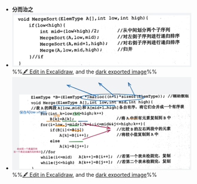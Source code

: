 - **分而治之**
- ![](attachments/%E4%BA%8C%E8%B7%AF%E5%BD%92%E5%B9%B6%E7%9A%84%E6%80%BB%E4%BD%93%E4%BB%A3%E7%A0%81%E6%B5%81%E7%A8%8B%202022-12-01%2015.22.49.excalidraw.svg)%%[🖋 Edit in Excalidraw](attachments/%E4%BA%8C%E8%B7%AF%E5%BD%92%E5%B9%B6%E7%9A%84%E6%80%BB%E4%BD%93%E4%BB%A3%E7%A0%81%E6%B5%81%E7%A8%8B%202022-12-01%2015.22.49.excalidraw.md), and the [dark exported image](attachments/%E4%BA%8C%E8%B7%AF%E5%BD%92%E5%B9%B6%E7%9A%84%E6%80%BB%E4%BD%93%E4%BB%A3%E7%A0%81%E6%B5%81%E7%A8%8B%202022-12-01%2015.22.49.excalidraw.dark.svg)%%
- ![](attachments/%E4%BA%8C%E8%B7%AF%E5%BD%92%E5%B9%B6-%E5%A6%82%E4%BD%95%E5%B0%86%E4%B8%A4%E4%B8%AA%E6%9C%89%E5%BA%8F%E8%A1%A8%E5%90%88%E5%B9%B6%E6%88%90%E4%B8%80%E4%B8%AA%E6%9C%89%E5%BA%8F%E8%A1%A8%202022-12-01%2015.15.02.excalidraw.svg)
%%[🖋 Edit in Excalidraw](attachments/%E4%BA%8C%E8%B7%AF%E5%BD%92%E5%B9%B6-%E5%A6%82%E4%BD%95%E5%B0%86%E4%B8%A4%E4%B8%AA%E6%9C%89%E5%BA%8F%E8%A1%A8%E5%90%88%E5%B9%B6%E6%88%90%E4%B8%80%E4%B8%AA%E6%9C%89%E5%BA%8F%E8%A1%A8%202022-12-01%2015.15.02.excalidraw.md), and the [dark exported image](attachments/%E4%BA%8C%E8%B7%AF%E5%BD%92%E5%B9%B6-%E5%A6%82%E4%BD%95%E5%B0%86%E4%B8%A4%E4%B8%AA%E6%9C%89%E5%BA%8F%E8%A1%A8%E5%90%88%E5%B9%B6%E6%88%90%E4%B8%80%E4%B8%AA%E6%9C%89%E5%BA%8F%E8%A1%A8%202022-12-01%2015.15.02.excalidraw.dark.svg)%%